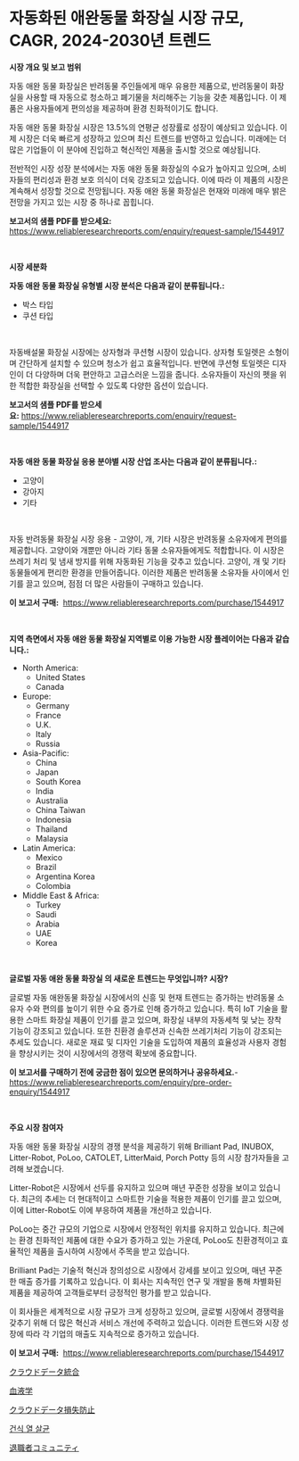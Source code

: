 <p><h1>자동화된 애완동물 화장실 시장 규모, CAGR, 2024-2030년 트렌드</h1></p><p><strong>시장 개요 및 보고 범위</strong></p>
<p><p>자동 애완 동물 화장실은 반려동물 주인들에게 매우 유용한 제품으로, 반려동물이 화장실을 사용할 때 자동으로 청소하고 폐기물을 처리해주는 기능을 갖춘 제품입니다. 이 제품은 사용자들에게 편의성을 제공하며 환경 친화적이기도 합니다.</p><p>자동 애완 동물 화장실 시장은 13.5%의 연평균 성장률로 성장이 예상되고 있습니다. 이제 시장은 더욱 빠르게 성장하고 있으며 최신 트렌드를 반영하고 있습니다. 미래에는 더 많은 기업들이 이 분야에 진입하고 혁신적인 제품을 출시할 것으로 예상됩니다.</p><p>전반적인 시장 성장 분석에서는 자동 애완 동물 화장실의 수요가 높아지고 있으며, 소비자들의 편리성과 환경 보호 의식이 더욱 강조되고 있습니다. 이에 따라 이 제품의 시장은 계속해서 성장할 것으로 전망됩니다. 자동 애완 동물 화장실은 현재와 미래에 매우 밝은 전망을 가지고 있는 시장 중 하나로 꼽힙니다.</p></p>
<p><strong>보고서의 샘플 PDF를 받으세요:</strong> <a href="https://www.reliableresearchreports.com/enquiry/request-sample/1544917">https://www.reliableresearchreports.com/enquiry/request-sample/1544917</a></p>
<p>&nbsp;</p>
<p><strong>시장 세분화</strong></p>
<p><strong>자동 애완 동물 화장실 유형별 시장 분석은 다음과 같이 분류됩니다.:</strong></p>
<p><ul><li>박스 타입</li><li>쿠션 타입</li></ul></p>
<p>&nbsp;</p>
<p><p>자동배설물 화장실 시장에는 상자형과 쿠션형 시장이 있습니다. 상자형 토일렛은 소형이며 간단하게 설치할 수 있으며 청소가 쉽고 효율적입니다. 반면에 쿠션형 토일렛은 디자인이 더 다양하며 더욱 편안하고 고급스러운 느낌을 줍니다. 소유자들이 자신의 펫을 위한 적합한 화장실을 선택할 수 있도록 다양한 옵션이 있습니다.</p></p>
<p><strong>보고서의 샘플 PDF를 받으세요:</strong>&nbsp;<a href="https://www.reliableresearchreports.com/enquiry/request-sample/1544917">https://www.reliableresearchreports.com/enquiry/request-sample/1544917</a></p>
<p>&nbsp;</p>
<p><strong> 자동 애완 동물 화장실 응용 분야별 시장 산업 조사는 다음과 같이 분류됩니다.:</strong></p>
<p><ul><li>고양이</li><li>강아지</li><li>기타</li></ul></p>
<p>&nbsp;</p>
<p><p>자동 반려동물 화장실 시장 응용 - 고양이, 개, 기타 시장은 반려동물 소유자에게 편의를 제공합니다. 고양이와 개뿐만 아니라 기타 동물 소유자들에게도 적합합니다. 이 시장은 쓰레기 처리 및 냄새 방지를 위해 자동화된 기능을 갖추고 있습니다. 고양이, 개 및 기타 동물들에게 편리한 환경을 만들어줍니다. 이러한 제품은 반려동물 소유자들 사이에서 인기를 끌고 있으며, 점점 더 많은 사람들이 구매하고 있습니다.</p></p>
<p><strong>이 보고서 구매:</strong>&nbsp; <a href="https://www.reliableresearchreports.com/purchase/1544917">https://www.reliableresearchreports.com/purchase/1544917</a></p>
<p>&nbsp;</p>
<p><strong>지역 측면에서 자동 애완 동물 화장실 지역별로 이용 가능한 시장 플레이어는 다음과 같습니다.:</strong></p>
<p><ul>
    <li>
        North America:
        <ul>
            <li>United States</li>
            <li>Canada</li>
        </ul>
    </li>
    <li>
        Europe:
        <ul>
            <li>Germany</li>
            <li>France</li>
            <li>U.K.</li>
            <li>Italy</li>
            <li>Russia</li>
        </ul>
    </li>
    <li>
        Asia-Pacific:
        <ul>
            <li>China</li>
            <li>Japan</li>
            <li>South Korea</li>
            <li>India</li>
            <li>Australia</li>
            <li>China Taiwan</li>
            <li>Indonesia</li>
            <li>Thailand</li>
            <li>Malaysia</li>
        </ul>
    </li>
    <li>
        Latin America:
        <ul>
            <li>Mexico</li>
            <li>Brazil</li>
            <li>Argentina Korea</li>
            <li>Colombia</li>
        </ul>
    </li>
    <li>
        Middle East & Africa:
        <ul>
            <li>Turkey</li>
            <li>Saudi</li>
            <li>Arabia</li>
            <li>UAE</li>
            <li>Korea</li>
        </ul>
    </li>
    </ul></p>
<p>&nbsp;</p>
<p><strong>글로벌 자동 애완 동물 화장실 의 새로운 트렌드는 무엇입니까? 시장?</strong></p>
<p><p>글로벌 자동 애완동물 화장실 시장에서의 신흥 및 현재 트렌드는 증가하는 반려동물 소유자 수와 편의를 높이기 위한 수요 증가로 인해 증가하고 있습니다. 특히 IoT 기술을 활용한 스마트 화장실 제품이 인기를 끌고 있으며, 화장실 내부의 자동세척 및 낮는 장착 기능이 강조되고 있습니다. 또한 친환경 솔루션과 신속한 쓰레기처리 기능이 강조되는 추세도 있습니다. 새로운 재료 및 디자인 기술을 도입하여 제품의 효율성과 사용자 경험을 향상시키는 것이 시장에서의 경쟁력 확보에 중요합니다.</p></p>
<p><strong>이 보고서를 구매하기 전에 궁금한 점이 있으면 문의하거나 공유하세요.</strong>- <a href="https://www.reliableresearchreports.com/enquiry/pre-order-enquiry/1544917">https://www.reliableresearchreports.com/enquiry/pre-order-enquiry/1544917</a></p>
<p>&nbsp;</p>
<p><strong>주요 시장 참여자</strong></p>
<p><p>자동 애완 동물 화장실 시장의 경쟁 분석을 제공하기 위해 Brilliant Pad, INUBOX, Litter-Robot, PoLoo, CATOLET, LitterMaid, Porch Potty 등의 시장 참가자들을 고려해 보겠습니다.</p><p>Litter-Robot은 시장에서 선두를 유지하고 있으며 매년 꾸준한 성장을 보이고 있습니다. 최근의 추세는 더 현대적이고 스마트한 기술을 적용한 제품이 인기를 끌고 있으며, 이에 Litter-Robot도 이에 부응하여 제품을 개선하고 있습니다.</p><p>PoLoo는 중간 규모의 기업으로 시장에서 안정적인 위치를 유지하고 있습니다. 최근에는 환경 친화적인 제품에 대한 수요가 증가하고 있는 가운데, PoLoo도 친환경적이고 효율적인 제품을 출시하여 시장에서 주목을 받고 있습니다.</p><p>Brilliant Pad는 기술적 혁신과 창의성으로 시장에서 강세를 보이고 있으며, 매년 꾸준한 매출 증가를 기록하고 있습니다. 이 회사는 지속적인 연구 및 개발을 통해 차별화된 제품을 제공하여 고객들로부터 긍정적인 평가를 받고 있습니다.</p><p>이 회사들은 세계적으로 시장 규모가 크게 성장하고 있으며, 글로벌 시장에서 경쟁력을 갖추기 위해 더 많은 혁신과 서비스 개선에 주력하고 있습니다. 이러한 트렌드와 시장 성장에 따라 각 기업의 매출도 지속적으로 증가하고 있습니다.</p></p>
<p><strong>이 보고서 구매:</strong>&nbsp;&nbsp;<a href="https://www.reliableresearchreports.com/purchase/1544917">https://www.reliableresearchreports.com/purchase/1544917</a></p>
<p><p><a href="https://github.com/laurenreichert/Market-Research-Report-List-1/blob/main/334528414700.md">クラウドデータ統合</a></p><p><a href="https://medium.com/@tigerprawn1996/%E8%A1%80%E6%B6%B2%E5%AD%A6%E5%B8%82%E5%A0%B4%E5%88%86%E6%9E%90-%E3%81%9D%E3%81%AEcagr-%E5%B8%82%E5%A0%B4%E3%82%BB%E3%82%B0%E3%83%A1%E3%83%B3%E3%83%86%E3%83%BC%E3%82%B7%E3%83%A7%E3%83%B3-%E3%81%8A%E3%82%88%E3%81%B3%E3%82%B0%E3%83%AD%E3%83%BC%E3%83%90%E3%83%AB%E7%94%A3%E6%A5%AD%E6%A6%82%E8%A6%81-946ccc2c9ced">血液学</a></p><p><a href="https://github.com/RodHoppe07/Market-Research-Report-List-1/blob/main/611109814701.md">クラウドデータ損失防止</a></p><p><a href="https://medium.com/@ukaszduda1/%EA%B1%B4%EC%A1%B0-%EC%97%B4-%EC%82%B4%EA%B7%A0-%EC%8B%9C%EC%9E%A5-%EC%A0%84%EB%A7%9D-%EC%82%B0%EC%97%85-%EA%B0%9C%EC%9A%94-%EB%B0%8F-%EC%98%88%EC%B8%A1-2024%EB%85%84%EB%B6%80%ED%84%B0-2031%EB%85%84%EA%B9%8C%EC%A7%80-58aee8ff9415">건식 열 살균</a></p><p><a href="https://medium.com/@amarart56456/%E9%80%80%E8%81%B7%E8%80%85%E5%90%91%E3%81%91%E3%82%B3%E3%83%9F%E3%83%A5%E3%83%8B%E3%83%86%E3%82%A3%E5%B8%82%E5%A0%B4-%E3%82%BF%E3%82%A4%E3%83%97-%E3%82%A2%E3%83%97%E3%83%AA%E3%82%B1%E3%83%BC%E3%82%B7%E3%83%A7%E3%83%B3-%E5%9C%B0%E7%90%86%E3%81%AB%E3%82%88%E3%82%8B%E7%B7%8F%E5%90%88%E8%A9%95%E4%BE%A1-3a6418e401b1">退職者コミュニティ</a></p></p>
